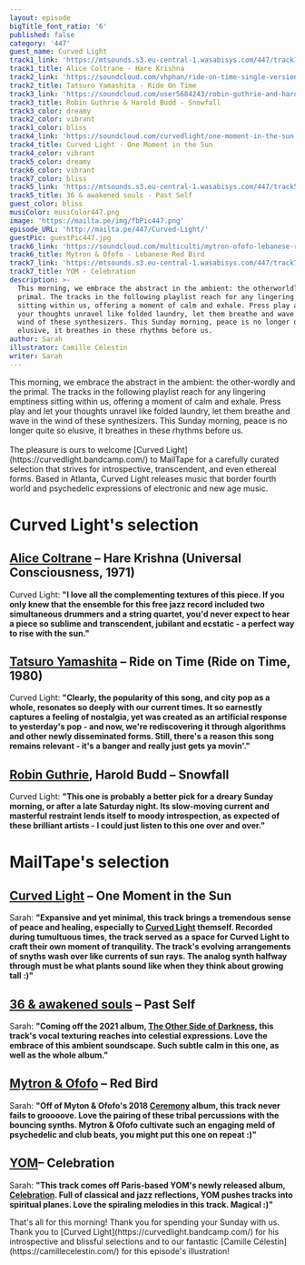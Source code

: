 ```yaml
---
layout: episode
bigTitle_font_ratio: '6'
published: false
category: '447'
guest_name: Curved Light
track1_link: 'https://mtsounds.s3.eu-central-1.wasabisys.com/447/track1.mp3'
track1_title: Alice Coltrane - Hare Krishna
track2_link: 'https://soundcloud.com/vhphan/ride-on-time-single-version'
track2_title: Tatsuro Yamashita - Ride On Time
track3_link: 'https://soundcloud.com/user5684243/robin-guthrie-and-harold-budd-snowfall'
track3_title: Robin Guthrie & Harold Budd - Snowfall
track3_color: dreamy
track2_color: vibrant
track1_color: bliss
track4_link: 'https://soundcloud.com/curvedlight/one-moment-in-the-sun'
track4_title: Curved Light - One Moment in the Sun
track4_color: vibrant
track5_color: dreamy
track6_color: vibrant
track7_color: bliss
track5_link: 'https://mtsounds.s3.eu-central-1.wasabisys.com/447/track5.mp3'
track5_title: 36 & awakened souls - Past Self
guest_color: bliss
musiColor: musiColor447.png
image: 'https://mailta.pe/img/fbPic447.png'
episode_URL: 'http://mailta.pe/447/Curved-Light/'
guestPic: guestPic447.jpg
track6_link: 'https://soundcloud.com/multiculti/mytron-ofofo-lebanese-red-bird-mc040'
track6_title: Mytron & Ofofo - Lebanese Red Bird
track7_link: 'https://mtsounds.s3.eu-central-1.wasabisys.com/447/track7.mp3'
track7_title: YOM - Celebration
description: >-
  This morning, we embrace the abstract in the ambient: the otherworldly and the
  primal. The tracks in the following playlist reach for any lingering emptiness
  sitting within us, offering a moment of calm and exhale. Press play and let
  your thoughts unravel like folded laundry, let them breathe and wave in the
  wind of these synthesizers. This Sunday morning, peace is no longer quite so
  elusive, it breathes in these rhythms before us. 
author: Sarah
illustrator: Camille Célestin
writer: Sarah
---
```


<p id="introduction">
  This morning, we embrace the abstract in the ambient: the other-wordly and the primal. The tracks in the following playlist reach for any lingering emptiness sitting within us, offering a moment of calm and exhale. Press play and let your thoughts unravel like folded laundry, let them breathe and wave in the wind of these synthesizers. This Sunday morning, peace is no longer quite so elusive, it breathes in these rhythms before us. 
   <br><br>
  The pleasure is ours to welcome [Curved Light](https://curvedlight.bandcamp.com/) to MailTape for a carefully curated selection that strives for introspective, transcendent, and even ethereal forms. Based in Atlanta, Curved Light releases music that border fourth world and psychedelic expressions of electronic and new age music.
</p>

# Curved Light's selection

## [Alice Coltrane](https://tomze.bandcamp.com/) – Hare Krishna (Universal Consciousness, 1971)
Curved Light: **"**I love all the complementing textures of this piece. If you only knew that the ensemble for this free jazz record included two simultaneous drummers and a string quartet, you'd never expect to hear a piece so sublime and transcendent, jubilant and ecstatic - a perfect way to rise with the sun.**"**

## [Tatsuro Yamashita](http://www.peterevanstrumpet.com/) – Ride on Time (Ride on Time, 1980)
Curved Light: **"**Clearly, the popularity of this song, and city pop as a whole, resonates so deeply with our current times. It so earnestly captures a feeling of nostalgia, yet was created as an artificial response to yesterday's pop - and now, we're rediscovering it through algorithms and other newly disseminated forms. Still, there's a reason this song remains relevant - it's a banger and really just gets ya movin'.**"**

## [Robin Guthrie](https://www.facebook.com/Jameszoomitchel/), Harold Budd – Snowfall
Curved Light: **"**This one is probably a better pick for a dreary Sunday morning, or after a late Saturday night. Its slow-moving current and masterful restraint lends itself to moody introspection, as expected of these brilliant artists - I could just listen to this one over and over.**"**

# MailTape's selection

## [Curved Light](https://curvedlight.bandcamp.com/) – One Moment in the Sun
Sarah: **"**Expansive and yet minimal, this track brings a tremendous sense of peace and healing, especially to [Curved Light](https://curvedlight.bandcamp.com/) themself. Recorded during tumultuous times, the track served as a space for Curved Light to craft their own moment of tranquility. The track's evolving arrangements of snyths wash over like currents of sun rays. The analog synth halfway through must be what plants sound like when they think about growing tall :)**"**

## [36 & awakened souls](https://pitp.bandcamp.com/album/the-other-side-of-darkness) – Past Self
Sarah: **"**Coming off the 2021 album, [The Other Side of Darkness](https://pitp.bandcamp.com/album/the-other-side-of-darkness), this track's vocal texturing reaches into celestial expressions. Love the embrace of this ambient soundscape. Such subtle calm in this one, as well as the whole album.**"**

## [Mytron & Ofofo](https://multiculti.bandcamp.com/album/ceremony) – Red Bird
Sarah: **"**Off of Myton & Ofofo's 2018 [Ceremony](https://multiculti.bandcamp.com/album/ceremony) album, this track never fails to groooove. Love the pairing of these tribal percussions with the bouncing synths. Mytron & Ofofo cultivate such an engaging meld of psychedelic and club beats, you might put this one on repeat :)**"**

## [YOM](https://komosrecords.bandcamp.com/album/celebration)– Celebration
Sarah: **"**This track comes off Paris-based YOM's newly released album, [Celebration](https://komosrecords.bandcamp.com/album/celebration). Full of classical and jazz reflections, YOM pushes tracks into spiritual planes. Love the spiraling melodies in this track. Magical :)**"**

<p id="outroduction">That's all for this morning! Thank you for spending your Sunday with us. Thank you to [Curved Light](https://curvedlight.bandcamp.com/) for his introspective and blissful selections and to our fantastic [Camille Célestin](https://camillecelestin.com/) for this episode's illustration!</p>
